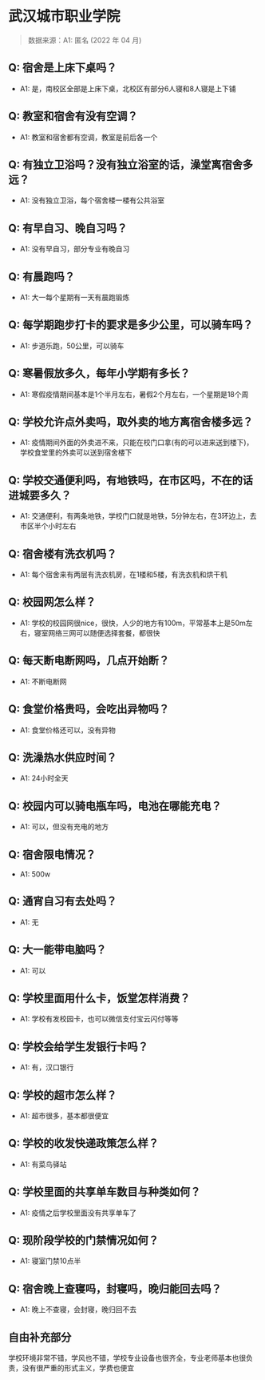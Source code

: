 # 武汉城市职业学院

> 数据来源：A1: 匿名 (2022 年 04 月)

## Q: 宿舍是上床下桌吗？

- A1: 是，南校区全部是上床下桌，北校区有部分6人寝和8人寝是上下铺

## Q: 教室和宿舍有没有空调？

- A1: 教室和宿舍都有空调，教室是前后各一个

## Q: 有独立卫浴吗？没有独立浴室的话，澡堂离宿舍多远？

- A1: 没有独立卫浴，每个宿舍楼一楼有公共浴室

## Q: 有早自习、晚自习吗？

- A1: 没有早自习，部分专业有晚自习

## Q: 有晨跑吗？

- A1: 大一每个星期有一天有晨跑锻炼

## Q: 每学期跑步打卡的要求是多少公里，可以骑车吗？

- A1: 步道乐跑，50公里，可以骑车

## Q: 寒暑假放多久，每年小学期有多长？

- A1: 寒假疫情期间基本是1个半月左右，暑假2个月左右，一个星期是18个周

## Q: 学校允许点外卖吗，取外卖的地方离宿舍楼多远？

- A1: 疫情期间外面的外卖进不来，只能在校门口拿(有的可以进来送到楼下)，学校食堂里的外卖可以送到宿舍楼下

## Q: 学校交通便利吗，有地铁吗，在市区吗，不在的话进城要多久？

- A1: 交通便利，有两条地铁，学校门口就是地铁，5分钟左右，在3环边上，去市区半个小时左右

## Q: 宿舍楼有洗衣机吗？

- A1: 每个宿舍来有两层有洗衣机房，在1楼和5楼，有洗衣机和烘干机

## Q: 校园网怎么样？

- A1: 学校的校园网很nice，很快，人少的地方有100m，平常基本上是50m左右，寝室网络三网可以随便选择套餐，都很快

## Q: 每天断电断网吗，几点开始断？

- A1: 不断电断网

## Q: 食堂价格贵吗，会吃出异物吗？

- A1: 食堂价格还可以，没有异物

## Q: 洗澡热水供应时间？

- A1: 24小时全天

## Q: 校园内可以骑电瓶车吗，电池在哪能充电？

- A1: 可以，但没有充电的地方

## Q: 宿舍限电情况？

- A1: 500w

## Q: 通宵自习有去处吗？

- A1: 无

## Q: 大一能带电脑吗？

- A1: 可以

## Q: 学校里面用什么卡，饭堂怎样消费？

- A1: 学校有发校园卡，也可以微信支付宝云闪付等等

## Q: 学校会给学生发银行卡吗？

- A1: 有，汉口银行

## Q: 学校的超市怎么样？

- A1: 超市很多，基本都很便宜

## Q: 学校的收发快递政策怎么样？

- A1: 有菜鸟驿站

## Q: 学校里面的共享单车数目与种类如何？

- A1: 疫情之后学校里面没有共享单车了

## Q: 现阶段学校的门禁情况如何？

- A1: 寝室门禁10点半

## Q: 宿舍晚上查寝吗，封寝吗，晚归能回去吗？

- A1: 晚上不查寝，会封寝，晚归回不去

## 自由补充部分

学校环境非常不错，学风也不错，学校专业设备也很齐全，专业老师基本也很负责，没有很严重的形式主义，学费也便宜